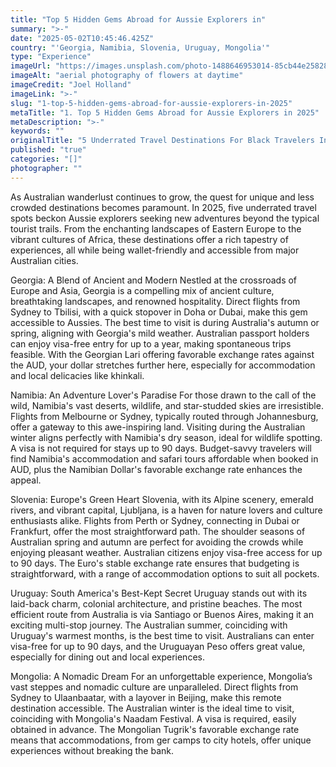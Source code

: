 ```yaml
---
title: "Top 5 Hidden Gems Abroad for Aussie Explorers in"
summary: ">-"
date: "2025-05-02T10:45:46.425Z"
country: "'Georgia, Namibia, Slovenia, Uruguay, Mongolia'"
type: "Experience"
imageUrl: "https://images.unsplash.com/photo-1488646953014-85cb44e25828?q=80&w=1935&auto=format&fit=crop&ixlib=rb-4.0.3&ixid=M3wxMjA3fDB8MHxwaG90by1wYWdlfHx8fGVufDB8fHx8fA%3D%3D"
imageAlt: "aerial photography of flowers at daytime"
imageCredit: "Joel Holland"
imageLink: ">-"
slug: "1-top-5-hidden-gems-abroad-for-aussie-explorers-in-2025"
metaTitle: "1. Top 5 Hidden Gems Abroad for Aussie Explorers in 2025"
metaDescription: ">-"
keywords: ""
originalTitle: "5 Underrated Travel Destinations For Black Travelers In 2025 - Travel Noire"
published: "true"
categories: "[]"
photographer: ""
---
```



As Australian wanderlust continues to grow, the quest for unique and less crowded destinations becomes paramount. In 2025, five underrated travel spots beckon Aussie explorers seeking new adventures beyond the typical tourist trails. From the enchanting landscapes of Eastern Europe to the vibrant cultures of Africa, these destinations offer a rich tapestry of experiences, all while being wallet-friendly and accessible from major Australian cities.

Georgia: A Blend of Ancient and Modern
Nestled at the crossroads of Europe and Asia, Georgia is a compelling mix of ancient culture, breathtaking landscapes, and renowned hospitality. Direct flights from Sydney to Tbilisi, with a quick stopover in Doha or Dubai, make this gem accessible to Aussies. The best time to visit is during Australia's autumn or spring, aligning with Georgia's mild weather. Australian passport holders can enjoy visa-free entry for up to a year, making spontaneous trips feasible. With the Georgian Lari offering favorable exchange rates against the AUD, your dollar stretches further here, especially for accommodation and local delicacies like khinkali.

Namibia: An Adventure Lover's Paradise
For those drawn to the call of the wild, Namibia's vast deserts, wildlife, and star-studded skies are irresistible. Flights from Melbourne or Sydney, typically routed through Johannesburg, offer a gateway to this awe-inspiring land. Visiting during the Australian winter aligns perfectly with Namibia's dry season, ideal for wildlife spotting. A visa is not required for stays up to 90 days. Budget-savvy travelers will find Namibia's accommodation and safari tours affordable when booked in AUD, plus the Namibian Dollar's favorable exchange rate enhances the appeal.

Slovenia: Europe's Green Heart
Slovenia, with its Alpine scenery, emerald rivers, and vibrant capital, Ljubljana, is a haven for nature lovers and culture enthusiasts alike. Flights from Perth or Sydney, connecting in Dubai or Frankfurt, offer the most straightforward path. The shoulder seasons of Australian spring and autumn are perfect for avoiding the crowds while enjoying pleasant weather. Australian citizens enjoy visa-free access for up to 90 days. The Euro's stable exchange rate ensures that budgeting is straightforward, with a range of accommodation options to suit all pockets.

Uruguay: South America's Best-Kept Secret
Uruguay stands out with its laid-back charm, colonial architecture, and pristine beaches. The most efficient route from Australia is via Santiago or Buenos Aires, making it an exciting multi-stop journey. The Australian summer, coinciding with Uruguay's warmest months, is the best time to visit. Australians can enter visa-free for up to 90 days, and the Uruguayan Peso offers great value, especially for dining out and local experiences.

Mongolia: A Nomadic Dream
For an unforgettable experience, Mongolia’s vast steppes and nomadic culture are unparalleled. Direct flights from Sydney to Ulaanbaatar, with a layover in Beijing, make this remote destination accessible. The Australian winter is the ideal time to visit, coinciding with Mongolia's Naadam Festival. A visa is required, easily obtained in advance. The Mongolian Tugrik's favorable exchange rate means that accommodations, from ger camps to city hotels, offer unique experiences without breaking the bank.
